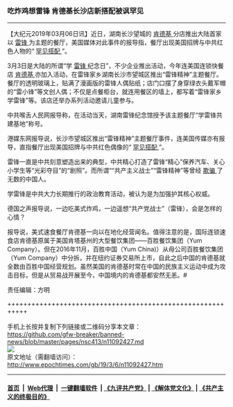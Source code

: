 ### 吃炸鸡想雷锋 肯德基长沙店新搭配被讽罕见
------------------------

<p>
 【大纪元2019年03月06日讯】近日，湖南长沙望城的
 <a href="http://www.epochtimes.com/gb/tag/%E8%82%AF%E5%BE%B7%E5%9F%BA.html">
  肯德基
 </a>
 分店推出大陆首家以
 <a href="http://www.epochtimes.com/gb/tag/%E9%9B%B7%E9%94%8B.html">
  雷锋
 </a>
 为主题的餐厅，美国媒体对此事件的报导指，餐厅出现美国招牌与中共红色人物的“
 <a href="http://www.epochtimes.com/gb/tag/%E7%BD%95%E8%A7%81%E6%90%AD%E9%85%8D.html">
  罕见搭配
 </a>
 ”。
</p>
<p>
 3月3日是大陆的所谓“学
 <a href="http://www.epochtimes.com/gb/tag/%E9%9B%B7%E9%94%8B.html">
  雷锋
 </a>
 纪念日”，不少企业推出活动，今年连美国连锁快餐店
 <a href="http://www.epochtimes.com/gb/tag/%E8%82%AF%E5%BE%B7%E5%9F%BA.html">
  肯德基
 </a>
 亦加入活动，在雷锋家乡湖南长沙市望城区推出“雷锋精神”主题餐厅。餐厅的透明玻璃上，贴满了漫画版的雷锋人偶贴纸；店门口摆了身穿绿衣头戴军帽的“雷小锋”等文创人偶；不仅是点餐柜台，就连用餐区的墙上，都写着“雷锋家乡学雷锋”等。该店还举办系列活动邀请儿童参与。
</p>
<p>
 中共喉舌人民网报导称，在活动当天，湖南雷锋纪念馆授予该主题餐厅“学雷锋共建基地”称号。
</p>
<p>
 港媒东网报导说，长沙市望城区推出“雷锋精神”主题餐厅事件，连美国传媒亦有报导，直指餐厅出现美国招牌与中共红色偶像的“
 <a href="http://www.epochtimes.com/gb/tag/%E7%BD%95%E8%A7%81%E6%90%AD%E9%85%8D.html">
  罕见搭配
 </a>
 ”。
</p>
<p>
 雷锋一直是中共刻意塑造出来的典型，中共精心打造了雷锋“精心”保养汽车、关心小学生等“光彩夺目”的“剧照”。而所谓““共产主义战士”“雷锋精神”等曾经
 <a href="http://www.epochtimes.com/gb/tag/%E6%AC%BA%E9%AA%97.html">
  欺骗
 </a>
 了无数的中国人。
</p>
<p>
 学雷锋是中共大力长期推行的政治教育活动，被认为是为加强护其核心权威。
</p>
<p>
 德国之声报导说，一边吃美式炸鸡，一边遥想“共产党战士”（雷锋），会是怎样的心情？
</p>
<p>
 报导说，美式速食餐厅肯德基一向以在地化经营闻名。值得注意的是，国际连锁速食店肯德基原属于美国肯塔基州的大型餐饮集团——百胜餐饮集团（Yum Company）。但在2016年11月，百胜中国（Yum China)）从母公司百胜餐饮集团 （Yum Company）中分拆，并在纽约证券交易所上市，自此之后中国的肯德基就全数由百胜中国经营规划。虽然美国的肯德基时常在中国的民族主义运动中成为攻击目标，但是从贸易战开展至今，中国境内的肯德基都安然无恙。#
</p>
<p>
 责任编辑：方明
</p>

+++++++++++++++++++++++++++++++++++++++++++++++++++++++++++<br/><br/>
手机上长按并复制下列链接或二维码分享本文章：<br/>
https://github.com/gfw-breaker/banned-news/blob/master/pages/nsc413/n11092427.md <br/>
<a href='https://github.com/gfw-breaker/banned-news/blob/master/pages/nsc413/n11092427.md'><img src='https://github.com/gfw-breaker/banned-news/blob/master/pages/nsc413/n11092427.md.png'/></a> <br/>
原文地址（需翻墙访问）：http://www.epochtimes.com/gb/19/3/6/n11092427.htm


------------------------
#### [首页](https://github.com/gfw-breaker/banned-news/blob/master/README.md) &nbsp;|&nbsp; [Web代理](https://github.com/labour-camp/helloworld) &nbsp;|&nbsp; [一键翻墙软件](https://github.com/gfw-breaker/nogfw/blob/master/README.md) &nbsp;| [《九评共产党》](https://github.com/gfw-breaker/9ping.md/blob/master/README.md#九评之一评共产党是什么) | [《解体党文化》](https://github.com/gfw-breaker/jtdwh.md/blob/master/README.md) | [《共产主义的终极目的》](https://github.com/gfw-breaker/gczydzjmd.md/blob/master/README.md)

